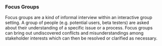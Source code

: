 <link rel="stylesheet" href="{{baseUrl}}/book/css/textbook.css">

<div class="website-content">

### Focus Groups

<div id="main">

Focus groups are a kind of informal interview within an interactive group setting. A group of people (e.g. potential users, beta testers) are asked about their understanding of a specific issue or a process.  Focus groups can bring out undiscovered conflicts and misunderstandings among stakeholder interests which can then be resolved or clarified as necessary.  

</div>
</div>
